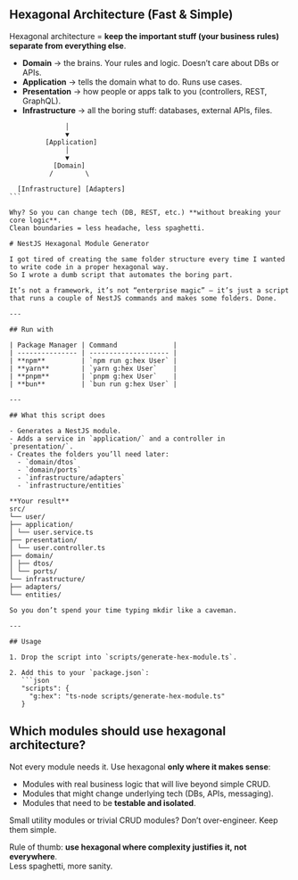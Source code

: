 ## Hexagonal Architecture (Fast & Simple)

Hexagonal architecture = **keep the important stuff (your business rules) separate from everything else**.

- **Domain** → the brains. Your rules and logic. Doesn’t care about DBs or APIs.
- **Application** → tells the domain what to do. Runs use cases.
- **Presentation** → how people or apps talk to you (controllers, REST, GraphQL).
- **Infrastructure** → all the boring stuff: databases, external APIs, files.

````[Presentation]
              │
              ▼
         [Application]
              │
              ▼
           [Domain]
          /        \

  [Infrastructure] [Adapters]
```

Why? So you can change tech (DB, REST, etc.) **without breaking your core logic**.
Clean boundaries = less headache, less spaghetti.

# NestJS Hexagonal Module Generator

I got tired of creating the same folder structure every time I wanted to write code in a proper hexagonal way.
So I wrote a dumb script that automates the boring part.

It’s not a framework, it’s not “enterprise magic” — it’s just a script that runs a couple of NestJS commands and makes some folders. Done.

---

## Run with

| Package Manager | Command              |
| --------------- | -------------------- |
| **npm**         | `npm run g:hex User` |
| **yarn**        | `yarn g:hex User`    |
| **pnpm**        | `pnpm g:hex User`    |
| **bun**         | `bun run g:hex User` |

---

## What this script does

- Generates a NestJS module.
- Adds a service in `application/` and a controller in `presentation/`.
- Creates the folders you’ll need later:
  - `domain/dtos`
  - `domain/ports`
  - `infrastructure/adapters`
  - `infrastructure/entities`

**Your result**
src/
└── user/
├── application/
│ └── user.service.ts
├── presentation/
│ └── user.controller.ts
├── domain/
│ ├── dtos/
│ └── ports/
└── infrastructure/
├── adapters/
└── entities/

So you don’t spend your time typing mkdir like a caveman.

---

## Usage

1. Drop the script into `scripts/generate-hex-module.ts`.

2. Add this to your `package.json`:
   ```json
   "scripts": {
     "g:hex": "ts-node scripts/generate-hex-module.ts"
   }
````

## Which modules should use hexagonal architecture?

Not every module needs it. Use hexagonal **only where it makes sense**:

- Modules with real business logic that will live beyond simple CRUD.
- Modules that might change underlying tech (DBs, APIs, messaging).
- Modules that need to be **testable and isolated**.

Small utility modules or trivial CRUD modules? Don’t over-engineer. Keep them simple.

Rule of thumb: **use hexagonal where complexity justifies it, not everywhere**.  
Less spaghetti, more sanity.
